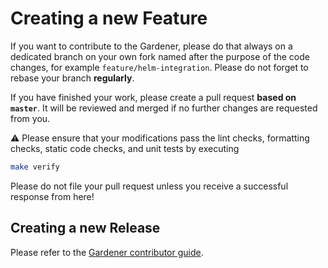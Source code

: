 # Creating a new Feature

If you want to contribute to the Gardener, please do that always on a dedicated branch on your own fork named after the purpose of the code changes, for example `feature/helm-integration`.
Please do not forget to rebase your branch **regularly**.

If you have finished your work, please create a pull request **based on `master`**. It will be reviewed and merged if no further changes are requested from you.

:warning: Please ensure that your modifications pass the lint checks, formatting checks, static code checks, and unit tests by executing

```bash
make verify
```

Please do not file your pull request unless you receive a successful response from here!

## Creating a new Release

Please refer to the [Gardener contributor guide](https://github.com/gardener/documentation/blob/master/CONTRIBUTING.md).
